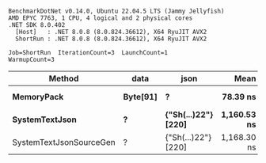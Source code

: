 ```

BenchmarkDotNet v0.14.0, Ubuntu 22.04.5 LTS (Jammy Jellyfish)
AMD EPYC 7763, 1 CPU, 4 logical and 2 physical cores
.NET SDK 8.0.402
  [Host]   : .NET 8.0.8 (8.0.824.36612), X64 RyuJIT AVX2
  ShortRun : .NET 8.0.8 (8.0.824.36612), X64 RyuJIT AVX2

Job=ShortRun  IterationCount=3  LaunchCount=1  
WarmupCount=3  

```
| Method                  | data     | json                | Mean        | Error     | StdDev   | Min         | Max         | Gen0   | Allocated |
|------------------------ |--------- |-------------------- |------------:|----------:|---------:|------------:|------------:|-------:|----------:|
| **MemoryPack**              | **Byte[91]** | **?**                   |    **78.39 ns** |  **4.374 ns** | **0.240 ns** |    **78.16 ns** |    **78.64 ns** | **0.0019** |     **168 B** |
| **SystemTextJson**          | **?**        | **{&quot;Sh(...)22&quot;} [220]** | **1,160.53 ns** | **41.787 ns** | **2.290 ns** | **1,158.76 ns** | **1,163.11 ns** | **0.0019** |     **168 B** |
| SystemTextJsonSourceGen | ?        | {&quot;Sh(...)22&quot;} [220] | 1,168.30 ns | 51.482 ns | 2.822 ns | 1,165.84 ns | 1,171.38 ns | 0.0019 |     168 B |
